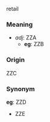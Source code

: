 retail
### Meaning
+ _adj_: ZZA
    + __eg__: ZZB

### Origin

ZZC

### Synonym

__eg__: ZZD

+ ZZE


